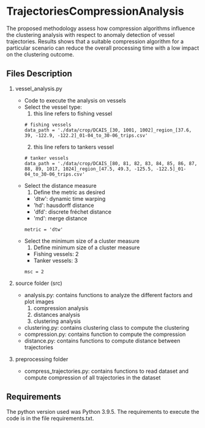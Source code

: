 # TrajectoriesCompressionAnalysis

The proposed methodology assess how compression algorithms influence the clustering analysis with respect to anomaly detection of vessel trajectories. Results shows that a suitable compression algorithm for a particular scenario can reduce the overall processing time with a low impact on the clustering outcome.

## Files Description
1. vessel_analysis.py
   - Code to execute the analysis on vessels
   - Select the vessel type:
     1. this line refers to fishing vessel
     ```
     # fishing vessels
     data_path = './data/crop/DCAIS_[30, 1001, 1002]_region_[37.6, 39, -122.9, -122.2]_01-04_to_30-06_trips.csv'
     ```
     2. this line refers to tankers vessel
     ```
     # tanker vessels
     data_path = './data/crop/DCAIS_[80, 81, 82, 83, 84, 85, 86, 87, 88, 89, 1017, 1024]_region_[47.5, 49.3, -125.5, -122.5]_01-04_to_30-06_trips.csv'
     ```
   - Select the distance measure
     1. Define the metric as desired
     - 'dtw': dynamic time warping
     - 'hd': hausdorff distance
     - 'dfd': discrete fréchet distance
     - 'md': merge distance
     ```
     metric = 'dtw'
     ```
   - Select the minimum size of a cluster measure
     1. Define minimum size of a cluster measure
     - Fishing vessels: 2
     - Tanker vessels: 3
     ```
     msc = 2
     ```
 
2. source folder (src)
   - analysis.py: contains functions to analyze the different factors and plot images
     1. compression analysis
     2. distances analysis
     3. clustering analysis
   - clustering.py: contains clustering class to compute the clustering 
   - compression.py: contains function to compute the compression
   - distance.py: contains functions to compute distance between trajectories

2. preprocessing folder
   - compress_trajectories.py: contains functions to read dataset and compute compression of all trajectories in the dataset
   
## Requirements
The python version used was Python 3.9.5.
The requirements to execute the code is in the file requirements.txt.
